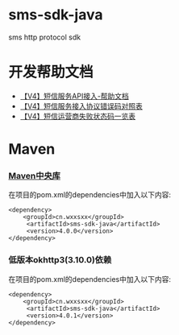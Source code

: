 # sms-sdk-java
sms http protocol sdk
# 开发帮助文档
- [【V4】短信服务API接入-帮助文档][]
- [【V4】短信服务接入协议错误码对照表][]
- [【V4】短信运营商失败状态码一览表][]

[【V4】短信服务API接入-帮助文档]:https://api-wiki.wxxsxx.com
[【V4】短信服务接入协议错误码对照表]:https://thoughts.teambition.com/share/5f22592404ce5e001a397794
[【V4】短信运营商失败状态码一览表]:https://thoughts.teambition.com/share/62f9aa40f3d36d0041586a7f#title=运营商短信失败状态码一览表
# Maven
### [Maven中央库](https://search.maven.org/artifact/cn.wxxsxx/sms-sdk-java/4.0.0/jar)

在项目的pom.xml的dependencies中加入以下内容:
```
<dependency>
    <groupId>cn.wxxsxx</groupId>
     <artifactId>sms-sdk-java</artifactId>
     <version>4.0.0</version>
</dependency>
```
### 低版本okhttp3(3.10.0)依赖
在项目的pom.xml的dependencies中加入以下内容:
```
<dependency>
    <groupId>cn.wxxsxx</groupId>
     <artifactId>sms-sdk-java</artifactId>
     <version>4.0.1</version>
</dependency>
```
